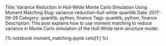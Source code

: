 Title: Variance Reduction in Hull-White Monte Carlo Simulation Using Moment Matching
Slug: variance-reduction-hull-white-quantlib
Date: 2017-06-26
Category: quantlib, python, finance
Tags: quantlib, python, finance
Description: This post explains how to use moment matching to reduce variance in Monte Carlo simulation of the Hull-White term structure model.

{% notebook  moment_matching.ipynb cells[1:]  %}


